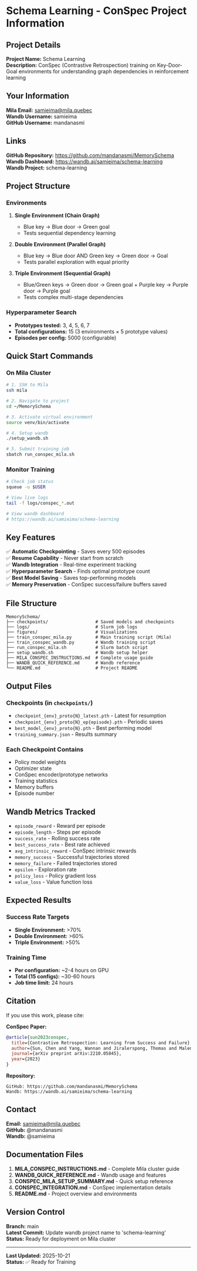 # Schema Learning - ConSpec Project Information

## Project Details

**Project Name:** Schema Learning  
**Description:** ConSpec (Contrastive Retrospection) training on Key-Door-Goal environments for understanding graph dependencies in reinforcement learning

## Your Information

**Mila Email:** samieima@mila.quebec  
**Wandb Username:** samieima  
**GitHub Username:** mandanasmi  

## Links

**GitHub Repository:** https://github.com/mandanasmi/MemorySchema  
**Wandb Dashboard:** https://wandb.ai/samieima/schema-learning  
**Wandb Project:** schema-learning

## Project Structure

### Environments
1. **Single Environment (Chain Graph)**
   - Blue key → Blue door → Green goal
   - Tests sequential dependency learning

2. **Double Environment (Parallel Graph)**
   - Blue key → Blue door AND Green key → Green door → Goal
   - Tests parallel exploration with equal priority

3. **Triple Environment (Sequential Graph)**
   - Blue/Green keys → Green door → Green goal + Purple key → Purple door → Purple goal
   - Tests complex multi-stage dependencies

### Hyperparameter Search
- **Prototypes tested:** 3, 4, 5, 6, 7
- **Total configurations:** 15 (3 environments × 5 prototype values)
- **Episodes per config:** 5000 (configurable)

## Quick Start Commands

### On Mila Cluster
```bash
# 1. SSH to Mila
ssh mila

# 2. Navigate to project
cd ~/MemorySchema

# 3. Activate virtual environment
source venv/bin/activate

# 4. Setup wandb
./setup_wandb.sh

# 5. Submit training job
sbatch run_conspec_mila.sh
```

### Monitor Training
```bash
# Check job status
squeue -u $USER

# View live logs
tail -f logs/conspec_*.out

# View wandb dashboard
# https://wandb.ai/samieima/schema-learning
```

## Key Features

✅ **Automatic Checkpointing** - Saves every 500 episodes  
✅ **Resume Capability** - Never start from scratch  
✅ **Wandb Integration** - Real-time experiment tracking  
✅ **Hyperparameter Search** - Finds optimal prototype count  
✅ **Best Model Saving** - Saves top-performing models  
✅ **Memory Preservation** - ConSpec success/failure buffers saved  

## File Structure

```
MemorySchema/
├── checkpoints/                  # Saved models and checkpoints
├── logs/                         # Slurm job logs
├── figures/                      # Visualizations
├── train_conspec_mila.py         # Main training script (Mila)
├── train_conspec_wandb.py        # Wandb training script
├── run_conspec_mila.sh           # Slurm batch script
├── setup_wandb.sh                # Wandb setup helper
├── MILA_CONSPEC_INSTRUCTIONS.md  # Complete usage guide
├── WANDB_QUICK_REFERENCE.md      # Wandb reference
└── README.md                     # Project README
```

## Output Files

### Checkpoints (in `checkpoints/`)
- `checkpoint_{env}_proto{N}_latest.pth` - Latest for resumption
- `checkpoint_{env}_proto{N}_ep{episode}.pth` - Periodic saves
- `best_model_{env}_proto{N}.pth` - Best performing model
- `training_summary.json` - Results summary

### Each Checkpoint Contains
- Policy model weights
- Optimizer state
- ConSpec encoder/prototype networks
- Training statistics
- Memory buffers
- Episode number

## Wandb Metrics Tracked

- `episode_reward` - Reward per episode
- `episode_length` - Steps per episode
- `success_rate` - Rolling success rate
- `best_success_rate` - Best rate achieved
- `avg_intrinsic_reward` - ConSpec intrinsic rewards
- `memory_success` - Successful trajectories stored
- `memory_failure` - Failed trajectories stored
- `epsilon` - Exploration rate
- `policy_loss` - Policy gradient loss
- `value_loss` - Value function loss

## Expected Results

### Success Rate Targets
- **Single Environment:** >70%
- **Double Environment:** >60%
- **Triple Environment:** >50%

### Training Time
- **Per configuration:** ~2-4 hours on GPU
- **Total (15 configs):** ~30-60 hours
- **Job time limit:** 24 hours

## Citation

If you use this work, please cite:

**ConSpec Paper:**
```bibtex
@article{sun2023conspec,
  title={Contrastive Retrospection: Learning from Success and Failure},
  author={Sun, Chen and Yang, Wannan and Jiralerspong, Thomas and Malenfant, Dane and Alsbury-Nealy, Benjamin and Bengio, Yoshua and Richards, Blake},
  journal={arXiv preprint arXiv:2210.05845},
  year={2023}
}
```

**Repository:**
```
GitHub: https://github.com/mandanasmi/MemorySchema
Wandb: https://wandb.ai/samieima/schema-learning
```

## Contact

**Email:** samieima@mila.quebec  
**GitHub:** @mandanasmi  
**Wandb:** @samieima  

## Documentation Files

1. **MILA_CONSPEC_INSTRUCTIONS.md** - Complete Mila cluster guide
2. **WANDB_QUICK_REFERENCE.md** - Wandb usage and features
3. **CONSPEC_MILA_SETUP_SUMMARY.md** - Quick setup reference
4. **CONSPEC_INTEGRATION.md** - ConSpec implementation details
5. **README.md** - Project overview and environments

## Version Control

**Branch:** main  
**Latest Commit:** Update wandb project name to 'schema-learning'  
**Status:** Ready for deployment on Mila cluster

---

**Last Updated:** 2025-10-21  
**Status:** ✅ Ready for Training
